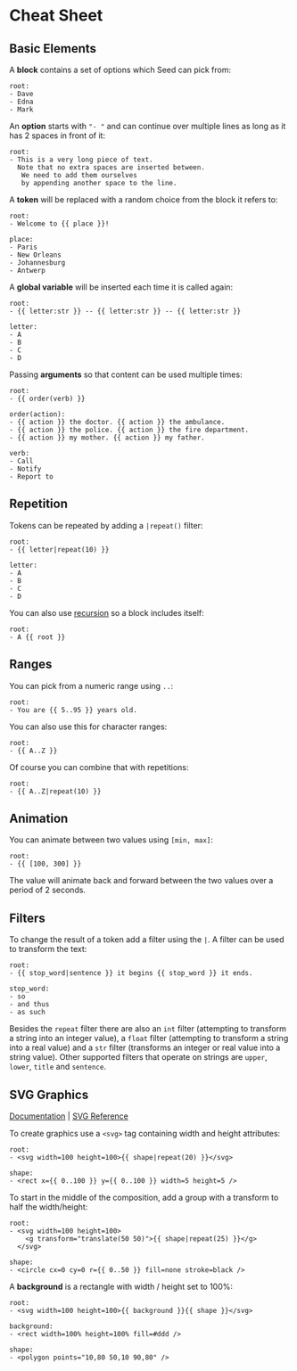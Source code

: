 # Cheat Sheet

## Basic Elements

A **block** contains a set of options which Seed can pick from:

```seed
root:
- Dave
- Edna
- Mark
```

An **option** starts with `"- "` and can continue over multiple lines as long as it has 2 spaces in front of it:

```seed
root:
- This is a very long piece of text.
  Note that no extra spaces are inserted between.
   We need to add them ourselves
   by appending another space to the line.
```

A **token** will be replaced with a random choice from the block it refers to:

```seed
root:
- Welcome to {{ place }}!

place:
- Paris
- New Orleans
- Johannesburg
- Antwerp
```

A **global variable** will be inserted each time it is called again:

```seed
root:
- {{ letter:str }} -- {{ letter:str }} -- {{ letter:str }}

letter:
- A
- B
- C
- D
```

Passing **arguments** so that content can be used multiple times:

```seed
root:
- {{ order(verb) }}

order(action):
- {{ action }} the doctor. {{ action }} the ambulance.
- {{ action }} the police. {{ action }} the fire department.
- {{ action }} my mother. {{ action }} my father.

verb:
- Call
- Notify
- Report to
```


## Repetition

Tokens can be repeated by adding a `|repeat()` filter:

```seed
root:
- {{ letter|repeat(10) }}

letter:
- A
- B
- C
- D
```

You can also use [recursion](/docs/recursion) so a block includes itself:

```seed
root:
- A {{ root }}
```

## Ranges

You can pick from a numeric range using `..`:

```seed
root:
- You are {{ 5..95 }} years old.
```

You can also use this for character ranges:

```seed
root:
- {{ A..Z }}
```

Of course you can combine that with repetitions:

```seed
root:
- {{ A..Z|repeat(10) }}
```

## Animation

You can animate between two values using `[min, max]`:

```seed
root:
- {{ [100, 300] }}
```

The value will animate back and forward between the two values over a period of 2 seconds.

## Filters

To change the result of a token add a filter using the `|`. A filter can be used to transform the text:

```seed
root:
- {{ stop_word|sentence }} it begins {{ stop_word }} it ends.

stop_word:
- so
- and thus
- as such
```

Besides the `repeat` filter there are also an `int` filter (attempting to transform a string into an integer value), a `float` filter (attempting to transform a string into a real value) and a `str` filter (transforms an integer or real value into a string value). Other supported filters that operate on strings are `upper`, `lower`, `title` and `sentence`.

## SVG Graphics

[Documentation](/docs/generating-graphics) | [SVG Reference](https://developer.mozilla.org/en-US/docs/Web/SVG)

To create graphics use a `<svg>` tag containing width and height attributes:

```seed
root:
- <svg width=100 height=100>{{ shape|repeat(20) }}</svg>

shape:
- <rect x={{ 0..100 }} y={{ 0..100 }} width=5 height=5 />
```

To start in the middle of the composition, add a group with a transform to half the width/height:

```seed
root:
- <svg width=100 height=100>
    <g transform="translate(50 50)">{{ shape|repeat(25) }}</g>
  </svg>

shape:
- <circle cx=0 cy=0 r={{ 0..50 }} fill=none stroke=black />
```

A **background** is a rectangle with width / height set to 100%:

```seed
root:
- <svg width=100 height=100>{{ background }}{{ shape }}</svg>

background:
- <rect width=100% height=100% fill=#ddd />

shape:
- <polygon points="10,80 50,10 90,80" />
```

